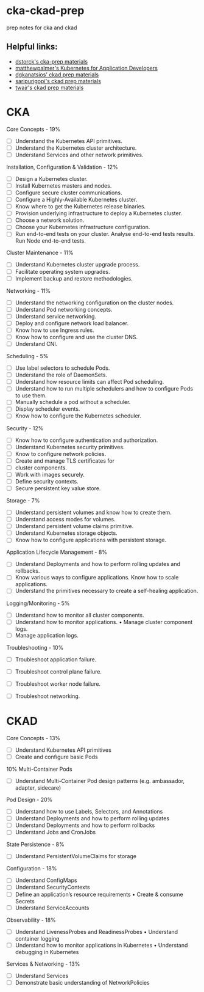 # cka-ckad-prep
prep notes for cka and ckad

## Helpful links:
* [dstorck's cka-prep materials](https://github.com/DStorck/cka-prep)
* [matthewpalmer's Kubernetes for Application Developers
](https://matthewpalmer.net/kubernetes-app-developer/)
* [dgkanatsios' ckad prep materials](https://github.com/dgkanatsios/CKAD-exercises)
* [saripurigopi's ckad prep materials](https://github.com/saripurigopi/CKAD)
* [twajr's ckad prep materials](https://github.com/twajr/ckad-prep-notes)

# CKA

Core Concepts - 19%
- [ ] Understand the Kubernetes API primitives.
- [ ] Understand the Kubernetes cluster architecture.
- [ ] Understand Services and other network primitives.

Installation, Configuration & Validation - 12%
- [ ] Design a Kubernetes cluster.
- [ ] Install Kubernetes masters and nodes.
- [ ] Configure secure cluster communications.
- [ ] Configure a Highly-Available Kubernetes cluster.
- [ ] Know where to get the Kubernetes release binaries.
- [ ] Provision underlying infrastructure to deploy a Kubernetes cluster.
- [ ] Choose a network solution.
- [ ] Choose your Kubernetes infrastructure configuration.
- [ ] Run end-to-end tests on your cluster. Analyse end-to-end tests results. Run Node end-to-end tests.

Cluster Maintenance - 11%
- [ ] Understand Kubernetes cluster upgrade process.
- [ ] Facilitate operating system upgrades.
- [ ] Implement backup and restore methodologies.

Networking - 11%
- [ ] Understand the networking configuration on the cluster nodes.
- [ ] Understand Pod networking concepts.
- [ ] Understand service networking.
- [ ] Deploy and configure network load balancer.
- [ ] Know how to use Ingress rules.
- [ ] Know how to configure and use the cluster DNS.
- [ ] Understand CNI.

Scheduling - 5%
- [ ] Use label selectors to schedule Pods. 
- [ ] Understand the role of DaemonSets.
- [ ] Understand how resource limits can affect Pod scheduling.
- [ ] Understand how to run multiple schedulers and how to configure Pods to use them.
- [ ] Manually schedule a pod without a scheduler.
- [ ] Display scheduler events.
- [ ] Know how to configure the Kubernetes scheduler.

Security - 12%
- [ ] Know how to configure authentication
      and authorization.
- [ ] Understand Kubernetes security primitives.
- [ ] Know to configure network policies.
- [ ] Create and manage TLS certificates for
- [ ] cluster components.
- [ ] Work with images securely.
- [ ] Define security contexts.
- [ ] Secure persistent key value store.

Storage - 7%
- [ ] Understand persistent volumes and know how to create them.
- [ ] Understand access modes for volumes.
- [ ] Understand persistent volume claims primitive.
- [ ] Understand Kubernetes storage objects.
- [ ] Know how to configure applications with persistent storage.

Application Lifecycle Management - 8%
- [ ] Understand Deployments and how to perform rolling updates and rollbacks.
- [ ] Know various ways to configure applications. Know how to scale applications.
- [ ] Understand the primitives necessary to create a self-healing application.

Logging/Monitoring - 5%
- [ ] Understand how to monitor all cluster components.
- [ ] Understand how to monitor applications. • Manage cluster component logs.
- [ ] Manage application logs.

Troubleshooting - 10%
- [ ] Troubleshoot application failure.
- [ ] Troubleshoot control plane failure.
- [ ] Troubleshoot worker node failure.
- [ ] Troubleshoot networking.


# CKAD

Core Concepts - 13%
- [ ] Understand Kubernetes API primitives 
- [ ] Create and configure basic Pods

10% Multi-Container Pods
- [ ] Understand Multi-Container Pod design patterns (e.g. ambassador, adapter, sidecare)

Pod Design - 20%
- [ ] Understand how to use Labels, Selectors, and Annotations
- [ ] Understand Deployments and how to perform rolling updates
- [ ] Understand Deployments and how to perform rollbacks
- [ ] Understand Jobs and CronJobs

State Persistence - 8%
- [ ] Understand PersistentVolumeClaims for storage

Configuration - 18%
- [ ] Understand ConfigMaps
- [ ] Understand SecurityContexts
- [ ] Define an application’s resource requirements • Create & consume Secrets
- [ ] Understand ServiceAccounts

Observability - 18%
- [ ] Understand LivenessProbes and ReadinessProbes • Understand container logging
- [ ] Understand how to monitor applications in Kubernetes • Understand debugging in Kubernetes

Services & Networking - 13%
- [ ] Understand Services
- [ ] Demonstrate basic understanding of NetworkPolicies
